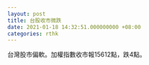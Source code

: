 ```yaml
---
layout: post
title: 台股收市微跌
date: 2021-01-18 14:32:51.000000000 +08:00
categories: rthk
---
```


台灣股市偏軟。加權指數收市報15612點，跌4點。

